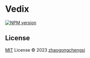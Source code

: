 # Vedix

[![NPM version](https://img.shields.io/npm/v/vedix?color=a1b858&label=)](https://www.npmjs.com/package/vedix)

## License

[MIT](./LICENSE) License © 2023 [zhaogongchengsi](https://github.com/zhaogongchengsi)
